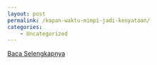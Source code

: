 ```yaml
---
layout: post
permalink: /kapan-waktu-mimpi-jadi-kenyataan/
categories:
    - Uncategorized
---
```


[Baca Selengkapnya](/02)